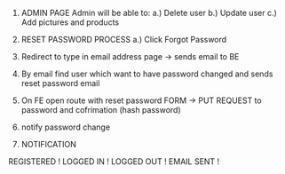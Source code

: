 1. ADMIN PAGE
   Admin will be able to:
   a.) Delete user
   b.) Update user
   c.) Add pictures and products

2. RESET PASSWORD PROCESS
   a.) Click Forgot Password
3. Redirect to type in email address page -> sends email to BE
4. By email find user which want to have password changed and sends reset password email
5. On FE open route with reset password FORM -> PUT REQUEST to password and cofrimation (hash password)
6. notify password change

7. NOTIFICATION

REGISTERED !
LOGGED IN !
LOGGED OUT !
EMAIL SENT !
